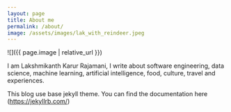 ```yaml
---
layout: page
title: About me
permalink: /about/
image: /assets/images/lak_with_reindeer.jpeg
---
```


![]({{ page.image | relative_url }})

I am Lakshmikanth Karur Rajamani, I write about software engineering, data science, machine learning, artificial intelligence, food, culture, travel and experiences.

This blog use base jekyll theme. You can find the documentation here (https://jekyllrb.com/)
